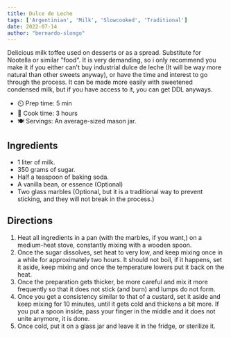 ```yaml
---
title: Dulce de Leche     
tags: ['Argentinian', 'Milk', 'Slowcooked', 'Traditional']
date: 2022-07-14
author: "bernardo-slongo"
---
```

 
Delicious milk toffee used on desserts or as a spread. Substitute for Nootella or similar "food". It is very demanding, so i only recommend you make it if you either can't buy industrial dulce de leche (It will be way more natural than other sweets anyway), or have the time and interest to go through the process. It can be made more easily with sweetened condensed milk, but if you have access to it, you can get DDL anyways.    

- ⏲️ Prep time: 5 min 
- 🍳 Cook time: 3 hours
- 🍽️ Servings: An average-sized mason jar.

## Ingredients

- 1 liter of milk.                           
- 350 grams of sugar. 
- Half a teaspoon of baking soda.
- A vanilla bean, or essence (Optional)                                                                               
- Two glass marbles (Optional, but it is a traditional way to prevent sticking, and they will not break in the process.)
                                                                                                                      
## Directions                                                                                                         
                                                                                                                      
1. Heat all ingredients in a pan (with the marbles, if you want,) on a medium-heat stove, constantly mixing with a wooden spoon.
2. Once the sugar dissolves, set heat to very low, and keep mixing once in a while for approximately two hours. It should not boil, if it happens, set it aside, keep mixing and once the temperature lowers put it back on the heat.      
3. Once the preparation gets thicker, be more careful and mix it more frequently so that it does not stick (and burn) 
and lumps do not form.
4. Once you get a consistency similar to that of a custard, set it aside and keep mixing for 10 minutes, until it gets
 cold and thickens a bit more. If you put a spoon inside, pass your finger in the middle and it does not unite anymore, it is done.
5. Once cold, put it on a glass jar and leave it in the fridge, or sterilize it. 
